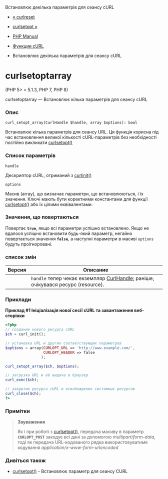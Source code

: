 Встановлює декілька параметрів для сеансу cURL

-   [« curlreset](function.curl-reset.html)
    
-   [curlsetopt »](function.curl-setopt.html)
    
-   [PHP Manual](index.html)
    
-   [Функции cURL](ref.curl.html)
    
-   Встановлює декілька параметрів для сеансу cURL
    

# curlsetoptarray

(PHP 5> = 5.1.3, PHP 7, PHP 8)

curlsetoptarray — Встановлює кілька параметрів для сеансу cURL

### Опис

```methodsynopsis
curl_setopt_array(CurlHandle $handle, array $options): bool
```

Встановлює кілька параметрів для сеансу URL. Ця функція корисна під час встановлення великої кількості cURL-параметрів без необхідності постійно викликати [curlsetopt()](function.curl-setopt.html)

### Список параметрів

`handle`

Дескриптор cURL, отриманий з [curlinit()](function.curl-init.html)

`options`

Масив (array), що визначає параметри, що встановлюються, і їх значення. Ключі мають бути коректними константами для функції [curlsetopt()](function.curl-setopt.html) або їх цілими еквівалентами.

### Значення, що повертаються

Повертає **`true`**, якщо всі параметри успішно встановлено. Якщо не вдалося успішно встановити будь-який параметр, негайно повертається значення **`false`**, а наступні параметри в масиві `options` будуть проігноровані.

### список змін

| Версия | Описание                                                                                                  |
|--------|-----------------------------------------------------------------------------------------------------------|
|        | `handle` тепер чекає екземпляр [CurlHandle](class.curlhandle.html); раніше, очікувався ресурс (resource). |

### Приклади

**Приклад #1 Ініціалізація нової сесії cURL та завантаження веб-сторінки**

```php
<?php
// создание нового ресурса cURL
$ch = curl_init();

// установка URL и других соответствующих параметров
$options = array(CURLOPT_URL => 'http://www.example.com/',
                 CURLOPT_HEADER => false
                );

curl_setopt_array($ch, $options);

// загрузка URL и её выдача в браузер
curl_exec($ch);

// закрытие ресурса cURL и освобождение системных ресурсов
curl_close($ch);
?>
```

### Примітки

> **Зауваження**
> 
> Як і при роботі з [curlsetopt()](function.curl-setopt.html), передача масиву в параметр **`CURLOPT_POST`** закодує всі дані за допомогою *multipart/form-data*, тоді як передача URL-кодованого рядка використовуватиме кодування *application/x-www-form-urlencoded*

### Дивіться також

-   [curlsetopt()](function.curl-setopt.html) - Встановлює параметр для сеансу CURL